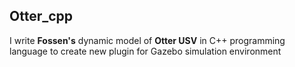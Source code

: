 ## Otter_cpp
I write **Fossen's** dynamic model of **Otter USV** in C++ programming language to create new plugin for Gazebo simulation environment 

